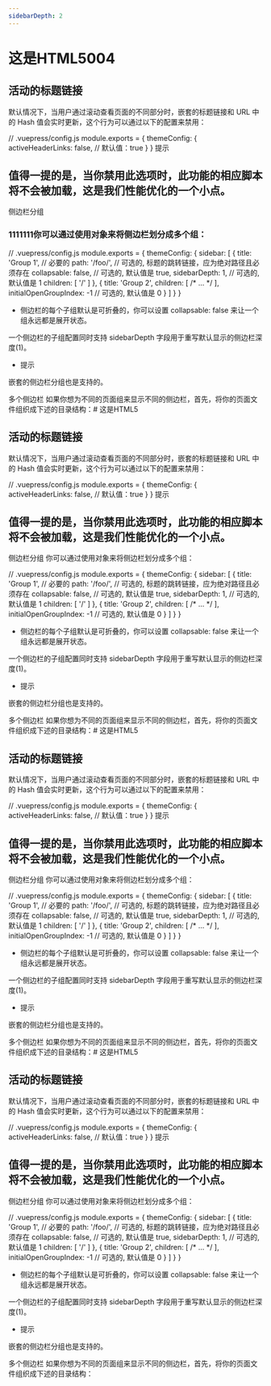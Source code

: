 ```yaml
---
sidebarDepth: 2
---
```

# 这是HTML5004


## 活动的标题链接
默认情况下，当用户通过滚动查看页面的不同部分时，嵌套的标题链接和 URL 中的 Hash 值会实时更新，这个行为可以通过以下的配置来禁用：

// .vuepress/config.js
module.exports = {
  themeConfig: {
    activeHeaderLinks: false, // 默认值：true
  }
}
提示

## 值得一提的是，当你禁用此选项时，此功能的相应脚本将不会被加载，这是我们性能优化的一个小点。

侧边栏分组
### 1111111你可以通过使用对象来将侧边栏划分成多个组：

// .vuepress/config.js
module.exports = {
  themeConfig: {
    sidebar: [
      {
        title: 'Group 1',   // 必要的
        path: '/foo/',      // 可选的, 标题的跳转链接，应为绝对路径且必须存在
        collapsable: false, // 可选的, 默认值是 true,
        sidebarDepth: 1,    // 可选的, 默认值是 1
        children: [
          '/'
        ]
      },
      {
        title: 'Group 2',
        children: [ /* ... */ ],
        initialOpenGroupIndex: -1 // 可选的, 默认值是 0
      }
    ]
  }
}
- 侧边栏的每个子组默认是可折叠的，你可以设置 collapsable: false 来让一个组永远都是展开状态。

一个侧边栏的子组配置同时支持 sidebarDepth 字段用于重写默认显示的侧边栏深度(1)。

- 提示

嵌套的侧边栏分组也是支持的。

多个侧边栏
如果你想为不同的页面组来显示不同的侧边栏，首先，将你的页面文件组织成下述的目录结构：# 这是HTML5


## 活动的标题链接
默认情况下，当用户通过滚动查看页面的不同部分时，嵌套的标题链接和 URL 中的 Hash 值会实时更新，这个行为可以通过以下的配置来禁用：

// .vuepress/config.js
module.exports = {
  themeConfig: {
    activeHeaderLinks: false, // 默认值：true
  }
}
提示

## 值得一提的是，当你禁用此选项时，此功能的相应脚本将不会被加载，这是我们性能优化的一个小点。

侧边栏分组
你可以通过使用对象来将侧边栏划分成多个组：

// .vuepress/config.js
module.exports = {
  themeConfig: {
    sidebar: [
      {
        title: 'Group 1',   // 必要的
        path: '/foo/',      // 可选的, 标题的跳转链接，应为绝对路径且必须存在
        collapsable: false, // 可选的, 默认值是 true,
        sidebarDepth: 1,    // 可选的, 默认值是 1
        children: [
          '/'
        ]
      },
      {
        title: 'Group 2',
        children: [ /* ... */ ],
        initialOpenGroupIndex: -1 // 可选的, 默认值是 0
      }
    ]
  }
}
- 侧边栏的每个子组默认是可折叠的，你可以设置 collapsable: false 来让一个组永远都是展开状态。

一个侧边栏的子组配置同时支持 sidebarDepth 字段用于重写默认显示的侧边栏深度(1)。

- 提示

嵌套的侧边栏分组也是支持的。

多个侧边栏
如果你想为不同的页面组来显示不同的侧边栏，首先，将你的页面文件组织成下述的目录结构：# 这是HTML5


## 活动的标题链接
默认情况下，当用户通过滚动查看页面的不同部分时，嵌套的标题链接和 URL 中的 Hash 值会实时更新，这个行为可以通过以下的配置来禁用：

// .vuepress/config.js
module.exports = {
  themeConfig: {
    activeHeaderLinks: false, // 默认值：true
  }
}
提示

## 值得一提的是，当你禁用此选项时，此功能的相应脚本将不会被加载，这是我们性能优化的一个小点。

侧边栏分组
你可以通过使用对象来将侧边栏划分成多个组：

// .vuepress/config.js
module.exports = {
  themeConfig: {
    sidebar: [
      {
        title: 'Group 1',   // 必要的
        path: '/foo/',      // 可选的, 标题的跳转链接，应为绝对路径且必须存在
        collapsable: false, // 可选的, 默认值是 true,
        sidebarDepth: 1,    // 可选的, 默认值是 1
        children: [
          '/'
        ]
      },
      {
        title: 'Group 2',
        children: [ /* ... */ ],
        initialOpenGroupIndex: -1 // 可选的, 默认值是 0
      }
    ]
  }
}
- 侧边栏的每个子组默认是可折叠的，你可以设置 collapsable: false 来让一个组永远都是展开状态。

一个侧边栏的子组配置同时支持 sidebarDepth 字段用于重写默认显示的侧边栏深度(1)。

- 提示

嵌套的侧边栏分组也是支持的。

多个侧边栏
如果你想为不同的页面组来显示不同的侧边栏，首先，将你的页面文件组织成下述的目录结构：# 这是HTML5


## 活动的标题链接
默认情况下，当用户通过滚动查看页面的不同部分时，嵌套的标题链接和 URL 中的 Hash 值会实时更新，这个行为可以通过以下的配置来禁用：

// .vuepress/config.js
module.exports = {
  themeConfig: {
    activeHeaderLinks: false, // 默认值：true
  }
}
提示

## 值得一提的是，当你禁用此选项时，此功能的相应脚本将不会被加载，这是我们性能优化的一个小点。

侧边栏分组
你可以通过使用对象来将侧边栏划分成多个组：

// .vuepress/config.js
module.exports = {
  themeConfig: {
    sidebar: [
      {
        title: 'Group 1',   // 必要的
        path: '/foo/',      // 可选的, 标题的跳转链接，应为绝对路径且必须存在
        collapsable: false, // 可选的, 默认值是 true,
        sidebarDepth: 1,    // 可选的, 默认值是 1
        children: [
          '/'
        ]
      },
      {
        title: 'Group 2',
        children: [ /* ... */ ],
        initialOpenGroupIndex: -1 // 可选的, 默认值是 0
      }
    ]
  }
}
- 侧边栏的每个子组默认是可折叠的，你可以设置 collapsable: false 来让一个组永远都是展开状态。

一个侧边栏的子组配置同时支持 sidebarDepth 字段用于重写默认显示的侧边栏深度(1)。

- 提示

嵌套的侧边栏分组也是支持的。

多个侧边栏
如果你想为不同的页面组来显示不同的侧边栏，首先，将你的页面文件组织成下述的目录结构：